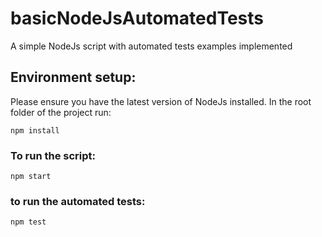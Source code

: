 # basicNodeJsAutomatedTests
A simple NodeJs script with automated tests examples implemented

## Environment setup:

Please ensure you have the latest version of NodeJs installed.
In the root folder of the project run:

```npm install```

### To run the script:

```npm start```

### to run the automated tests:

```npm test```


